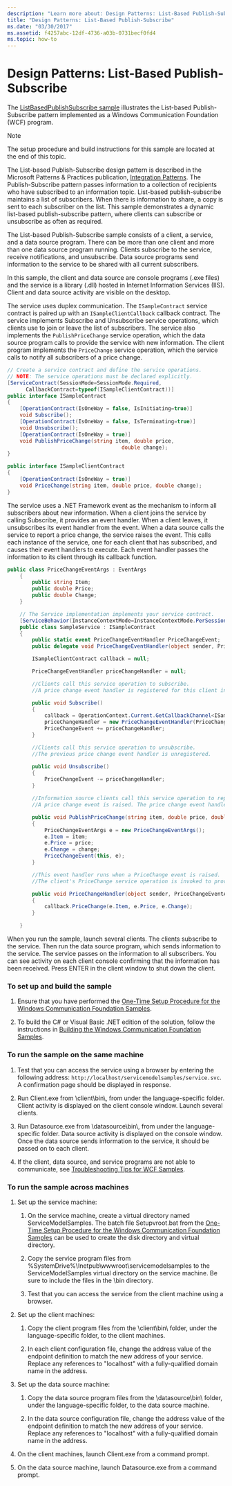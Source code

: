 ```yaml
---
description: "Learn more about: Design Patterns: List-Based Publish-Subscribe"
title: "Design Patterns: List-Based Publish-Subscribe"
ms.date: "03/30/2017"
ms.assetid: f4257abc-12df-4736-a03b-0731becf0fd4
ms.topic: how-to
---
```

# Design Patterns: List-Based Publish-Subscribe

The [ListBasedPublishSubscribe sample](https://github.com/dotnet/samples/tree/main/framework/wcf) illustrates the List-based Publish-Subscribe pattern implemented as a Windows Communication Foundation (WCF) program.

> [!NOTE]
> The setup procedure and build instructions for this sample are located at the end of this topic.

The List-based Publish-Subscribe design pattern is described in the Microsoft Patterns & Practices publication, [Integration Patterns](/previous-versions/msp-n-p/ff647309(v=pandp.10)). The Publish-Subscribe pattern passes information to a collection of recipients who have subscribed to an information topic. List-based publish-subscribe maintains a list of subscribers. When there is information to share, a copy is sent to each subscriber on the list. This sample demonstrates a dynamic list-based publish-subscribe pattern, where clients can subscribe or unsubscribe as often as required.

The List-based Publish-Subscribe sample consists of a client, a service, and a data source program. There can be more than one client and more than one data source program running. Clients subscribe to the service, receive notifications, and unsubscribe. Data source programs send information to the service to be shared with all current subscribers.

In this sample, the client and data source are console programs (.exe files) and the service is a library (.dll) hosted in Internet Information Services (IIS). Client and data source activity are visible on the desktop.

The service uses duplex communication. The `ISampleContract` service contract is paired up with an `ISampleClientCallback` callback contract. The service implements Subscribe and Unsubscribe service operations, which clients use to join or leave the list of subscribers. The service also implements the `PublishPriceChange` service operation, which the data source program calls to provide the service with new information. The client program implements the `PriceChange` service operation, which the service calls to notify all subscribers of a price change.

```csharp
// Create a service contract and define the service operations.
// NOTE: The service operations must be declared explicitly.
[ServiceContract(SessionMode=SessionMode.Required,
      CallbackContract=typeof(ISampleClientContract))]
public interface ISampleContract
{
    [OperationContract(IsOneWay = false, IsInitiating=true)]
    void Subscribe();
    [OperationContract(IsOneWay = false, IsTerminating=true)]
    void Unsubscribe();
    [OperationContract(IsOneWay = true)]
    void PublishPriceChange(string item, double price,
                                     double change);
}

public interface ISampleClientContract
{
    [OperationContract(IsOneWay = true)]
    void PriceChange(string item, double price, double change);
}
```

The service uses a .NET Framework event as the mechanism to inform all subscribers about new information. When a client joins the service by calling Subscribe, it provides an event handler. When a client leaves, it unsubscribes its event handler from the event. When a data source calls the service to report a price change, the service raises the event. This calls each instance of the service, one for each client that has subscribed, and causes their event handlers to execute. Each event handler passes the information to its client through its callback function.

```csharp
public class PriceChangeEventArgs : EventArgs
    {
        public string Item;
        public double Price;
        public double Change;
    }

    // The Service implementation implements your service contract.
    [ServiceBehavior(InstanceContextMode=InstanceContextMode.PerSession)]
    public class SampleService : ISampleContract
    {
        public static event PriceChangeEventHandler PriceChangeEvent;
        public delegate void PriceChangeEventHandler(object sender, PriceChangeEventArgs e);

        ISampleClientContract callback = null;

        PriceChangeEventHandler priceChangeHandler = null;

        //Clients call this service operation to subscribe.
        //A price change event handler is registered for this client instance.

        public void Subscribe()
        {
            callback = OperationContext.Current.GetCallbackChannel<ISampleClientContract>();
            priceChangeHandler = new PriceChangeEventHandler(PriceChangeHandler);
            PriceChangeEvent += priceChangeHandler;
        }

        //Clients call this service operation to unsubscribe.
        //The previous price change event handler is unregistered.

        public void Unsubscribe()
        {
            PriceChangeEvent -= priceChangeHandler;
        }

        //Information source clients call this service operation to report a price change.
        //A price change event is raised. The price change event handlers for each subscriber will execute.

        public void PublishPriceChange(string item, double price, double change)
        {
            PriceChangeEventArgs e = new PriceChangeEventArgs();
            e.Item = item;
            e.Price = price;
            e.Change = change;
            PriceChangeEvent(this, e);
        }

        //This event handler runs when a PriceChange event is raised.
        //The client's PriceChange service operation is invoked to provide notification about the price change.

        public void PriceChangeHandler(object sender, PriceChangeEventArgs e)
        {
            callback.PriceChange(e.Item, e.Price, e.Change);
        }

    }
```

When you run the sample, launch several clients. The clients subscribe to the service. Then run the data source program, which sends information to the service. The service passes on the information to all subscribers. You can see activity on each client console confirming that the information has been received. Press ENTER in the client window to shut down the client.

### To set up and build the sample

1. Ensure that you have performed the [One-Time Setup Procedure for the Windows Communication Foundation Samples](one-time-setup-procedure-for-the-wcf-samples.md).

2. To build the C# or Visual Basic .NET edition of the solution, follow the instructions in [Building the Windows Communication Foundation Samples](building-the-samples.md).

### To run the sample on the same machine

1. Test that you can access the service using a browser by entering the following address: `http://localhost/servicemodelsamples/service.svc`. A confirmation page should be displayed in response.

2. Run Client.exe from \client\bin\\, from under the language-specific folder. Client activity is displayed on the client console window. Launch several clients.

3. Run Datasource.exe from \datasource\bin\\, from under the language-specific folder. Data source activity is displayed on the console window. Once the data source sends information to the service, it should be passed on to each client.

4. If the client, data source, and service programs are not able to communicate, see [Troubleshooting Tips for WCF Samples](/previous-versions/dotnet/netframework-3.5/ms751511(v=vs.90)).

### To run the sample across machines

1. Set up the service machine:

    1. On the service machine, create a virtual directory named ServiceModelSamples. The batch file Setupvroot.bat from the [One-Time Setup Procedure for the Windows Communication Foundation Samples](one-time-setup-procedure-for-the-wcf-samples.md) can be used to create the disk directory and virtual directory.

    2. Copy the service program files from %SystemDrive%\Inetpub\wwwroot\servicemodelsamples to the ServiceModelSamples virtual directory on the service machine. Be sure to include the files in the \bin directory.

    3. Test that you can access the service from the client machine using a browser.

2. Set up the client machines:

    1. Copy the client program files from the \client\bin\ folder, under the language-specific folder, to the client machines.

    2. In each client configuration file, change the address value of the endpoint definition to match the new address of your service. Replace any references to "localhost" with a fully-qualified domain name in the address.

3. Set up the data source machine:

    1. Copy the data source program files from the \datasource\bin\ folder, under the language-specific folder, to the data source machine.

    2. In the data source configuration file, change the address value of the endpoint definition to match the new address of your service. Replace any references to "localhost" with a fully-qualified domain name in the address.

4. On the client machines, launch Client.exe from a command prompt.

5. On the data source machine, launch Datasource.exe from a command prompt.
